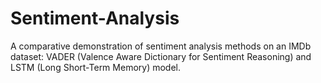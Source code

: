 # Sentiment-Analysis
A comparative demonstration of sentiment analysis methods on an IMDb dataset: VADER (Valence Aware Dictionary for Sentiment Reasoning) and LSTM (Long Short-Term Memory) model.

